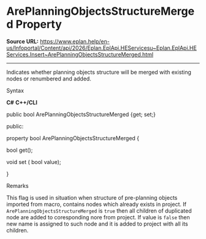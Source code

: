 # ArePlanningObjectsStructureMerged Property

**Source URL:** https://www.eplan.help/en-us/Infoportal/Content/api/2026/Eplan.EplApi.HEServicesu~Eplan.EplApi.HEServices.Insert~ArePlanningObjectsStructureMerged.html

---

Indicates whether planning objects structure will be merged with existing nodes or renumbered and added.

Syntax

**C#**
**C++/CLI**


public bool ArePlanningObjectsStructureMerged {get; set;}

public:

property bool ArePlanningObjectsStructureMerged {

   bool get();

   void set (    bool value);

}


Remarks

This flag is used in situation when structure of pre-planning objects imported from macro, contains nodes which already exists in project. If `ArePlanningObjectsStructureMerged` is `true` then all children of duplicated node are added to coresponding nore from project. If value is `false` then new name is assigned to such node and it is added to project with all its children.
